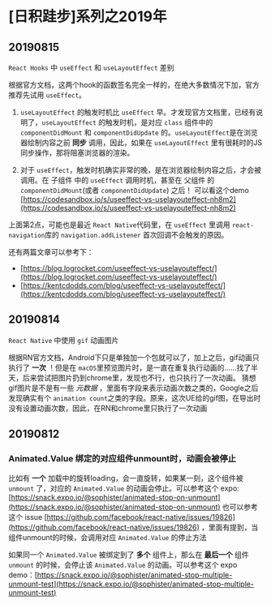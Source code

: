 # [日积跬步]系列之2019年

## 20190815

`React Hooks` 中 `useEffect` 和 `useLayoutEffect` 差别

根据官方文档，这两个hook的函数签名完全一样的，在绝大多数情况下加，官方推荐先试用 `useEffect`。

1. `useLayoutEffect` 的触发时机比 `useEffect` 早。才发现官方文档里，已经有说明了，`useLayoutEffect` 的触发时机，是对应 `class` 组件中的 `componentDidMount` 和 `componentDidUpdate` 的。`useLayoutEffect`是在浏览器绘制内容之前 **同步** 调用，因此，如果在 `useLayoutEffect` 里有很耗时的JS同步操作，那将阻塞浏览器的渲染。

2. 对于 `useEffect`，触发时机确实非常的晚，是在浏览器绘制内容之后，才会被调用。在 子组件 中的 `useEffect` 调用时机，甚至在 父组件 的 `componentDidMount`(或者 `componentDidUpdate`) 之后！ 可以看这个demo [https://codesandbox.io/s/useeffect-vs-uselayouteffect-nh8m2](https://codesandbox.io/s/useeffect-vs-uselayouteffect-nh8m2)

上面第2点，可能也是最近 `React Native`代码里，在 `useEffect` 里调用 `react-navigation`库的 `navigation.addListener` 首次回调不会触发的原因。

还有两篇文章可以参考下：

* [https://blog.logrocket.com/useeffect-vs-uselayouteffect/](https://blog.logrocket.com/useeffect-vs-uselayouteffect/)
* [https://kentcdodds.com/blog/useeffect-vs-uselayouteffect/](https://kentcdodds.com/blog/useeffect-vs-uselayouteffect/)


## 20190814

`React Native` 中使用 `gif` 动画图片

根据RN官方文档，Android下只是单独加一个包就可以了，加上之后，gif动画只执行了 **一次** ！但是在 `macOS`里预览图片时，是一直在重复执行动画的……找了半天，后来尝试把图片扔到chrome里，发现也不行，也只执行了一次动画。
猜想gif图片是不是有一些 *元数据* ，里面有字段来表示动画次数之类的，Google之后发现确实有个 `animation count`之类的字段。原来，这次UE给的gif图，在导出时没有设置动画次数，因此，在RN和chrome里只执行了一次动画


## 20190812

### Animated.Value 绑定的对应组件unmount时，动画会被停止

比如有 **一个** 加载中的旋转loading，会一直旋转，如果某一刻，这个组件被 `unmount` 了，对应的 `Animated.Value` 的动画会停止。可以参考这个 expo: [https://snack.expo.io/@sophister/animated-stop-on-unmount](https://snack.expo.io/@sophister/animated-stop-on-unmount)
 也可以参考这个 issue [https://github.com/facebook/react-native/issues/19826](https://github.com/facebook/react-native/issues/19826) ，里面有提到，当组件unmount的时候，会调用对应 `Animated.Value` 的停止方法

如果同一个 `Animated.Value`  被绑定到了 **多个** 组件上，那么在 **最后一个** 组件 `unmount` 的时候，会停止该 `Animated.Value` 的动画。可以参考这个 expo demo：[https://snack.expo.io/@sophister/animated-stop-multiple-unmount-test](https://snack.expo.io/@sophister/animated-stop-multiple-unmount-test)
